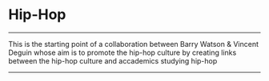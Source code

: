 # Hip-Hop

***

This is the starting point of a collaboration between Barry Watson & Vincent Deguin whose aim is to promote the hip-hop culture by creating links between the hip-hop culture and accademics studying hip-hop

***